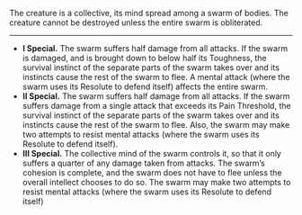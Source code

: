 The creature is a collective, its mind spread among a swarm of bodies. The creature cannot be destroyed unless the entire swarm is obliterated.

---

- **I Special.** The swarm suffers half damage from all attacks. If the swarm is damaged, and is brought down to below half its Toughness, the survival instinct of the separate parts of the swarm takes over and its instincts cause the rest of the swarm to flee. A mental attack (where the swarm uses its Resolute to defend itself) affects the entire swarm.
- **II Special.** The swarm suffers half damage from all attacks. If the swarm suffers damage from a single attack that exceeds its Pain Threshold, the survival instinct of the separate parts of the swarm takes over and its instincts cause the rest of the swarm to flee. Also, the swarm may make two attempts to resist mental attacks (where the swarm uses its Resolute to defend itself).
- **III Special.** The collective mind of the swarm controls it, so that it only suffers a quarter of any damage taken from attacks. The swarm’s cohesion is complete, and the swarm does not have to flee unless the overall intellect chooses to do so. The swarm may make two attempts to resist mental attacks (where the swarm uses its Resolute to defend itself)

